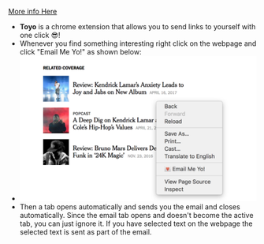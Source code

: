[More info Here](http://www.tamrat.co/toyo-chrome-email-extension/)

* **Toyo** is a chrome extension that allows you to send links to yourself with one click 😎!
* Whenever you find something interesting right click on the webpage and click "Email Me Yo!" as shown below:
* <img src="/png/screenshot.png" alt="alt text" width="600">
* Then a tab opens automatically and sends you the email and closes automatically. Since the email tab opens and doesn't become the active tab, you can just ignore it. If you have selected text on the webpage the selected text is sent as part of the email.
